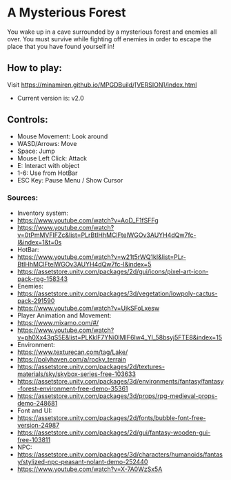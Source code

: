 # A Mysterious Forest

You wake up in a cave surrounded by a mysterious forest and enemies all over. 
You must survive while fighting off enemies in order to escape the place that you have found yourself in!

## How to play:
Visit https://minamiren.github.io/MPGDBuild/[VERSION]/index.html
- Current version is: v2.0

## Controls:
- Mouse Movement: Look around
- WASD/Arrows: Move
- Space: Jump
- Mouse Left Click: Attack
- E: Interact with object
- 1-6: Use from HotBar
- ESC Key: Pause Menu / Show Cursor

### Sources:
- Inventory system:
- https://www.youtube.com/watch?v=AoD_F1fSFFg
- https://www.youtube.com/watch?v=0tPmMVFlFZc&list=PLrBtIHhMClFtelWGOv3AUYH4dQw7fc-I&index=1&t=0s
- HotBar:
- https://www.youtube.com/watch?v=w21t5rWQ1kI&list=PLr-BtIHhMClFtelWGOv3AUYH4dQw7fc-I&index=5
- https://assetstore.unity.com/packages/2d/gui/icons/pixel-art-icon-pack-rpg-158343
- Enemies:
- https://assetstore.unity.com/packages/3d/vegetation/lowpoly-cactus-pack-291590
- https://www.youtube.com/watch?v=UjkSFoLxesw
- Player Animation and Movement:
- https://www.mixamo.com/#/
- https://www.youtube.com/watch?v=ph0Xx43qS5E&list=PLKklF7YNi0lMIF6Iw4_YI_58bsyj5FTE8&index=15
- Environment:
- https://www.texturecan.com/tag/Lake/
- https://polyhaven.com/a/rocky_terrain
- https://assetstore.unity.com/packages/2d/textures-materials/sky/skybox-series-free-103633
- https://assetstore.unity.com/packages/3d/environments/fantasy/fantasy-forest-environment-free-demo-35361
- https://assetstore.unity.com/packages/3d/props/rpg-medieval-props-demo-248681
- Font and UI:
- https://assetstore.unity.com/packages/2d/fonts/bubble-font-free-version-24987
- https://assetstore.unity.com/packages/2d/gui/fantasy-wooden-gui-free-103811
- NPC:
- https://assetstore.unity.com/packages/3d/characters/humanoids/fantasy/stylized-npc-peasant-nolant-demo-252440
- https://www.youtube.com/watch?v=X-7A0WzSx5A

